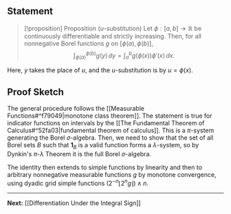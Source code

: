 ## Statement

> [!proposition] Proposition ($u$-substitution)
> Let $\phi:[a,b]\to \mathbb{R}$ be continuously differentiable and strictly increasing. Then, for all nonnegative Borel functions $g$ on $[\phi(a),\phi(b)]$,
> $$
> \int_{\phi(a)}^{\phi(b)} g(y) \, dy = \int_{a}^{b} g(\phi(x))\phi'(x) \, dx .
> $$

Here, $y$ takes the place of $u$, and the $u$-substitution is by $u=\phi(x)$.

## Proof Sketch

The general procedure follows the [[Measurable Functions#^f79049|monotone class theorem]]. The statement is true for indicator functions on intervals by the [[The Fundamental Theorem of Calculus#^52fa03|fundamental theorem of calculus]]. This is a $\pi$-system generating the Borel $\sigma$-algebra. Then, we need to show that the set of all Borel sets $B$ such that $\mathbf{1}_{B}$ is a valid function forms a $\lambda$-system, so by Dynkin's $\pi$-$\lambda$ Theorem it is the full Borel $\sigma$-algebra.

The identity then extends to simple functions by linearity and then to arbitrary nonnegative measurable functions $g$ by monotone convergence, using dyadic grid simple functions $(2^{-n}\lfloor 2^{n}g \rfloor)\land n$.

---

**Next:** [[Differentiation Under the Integral Sign]]